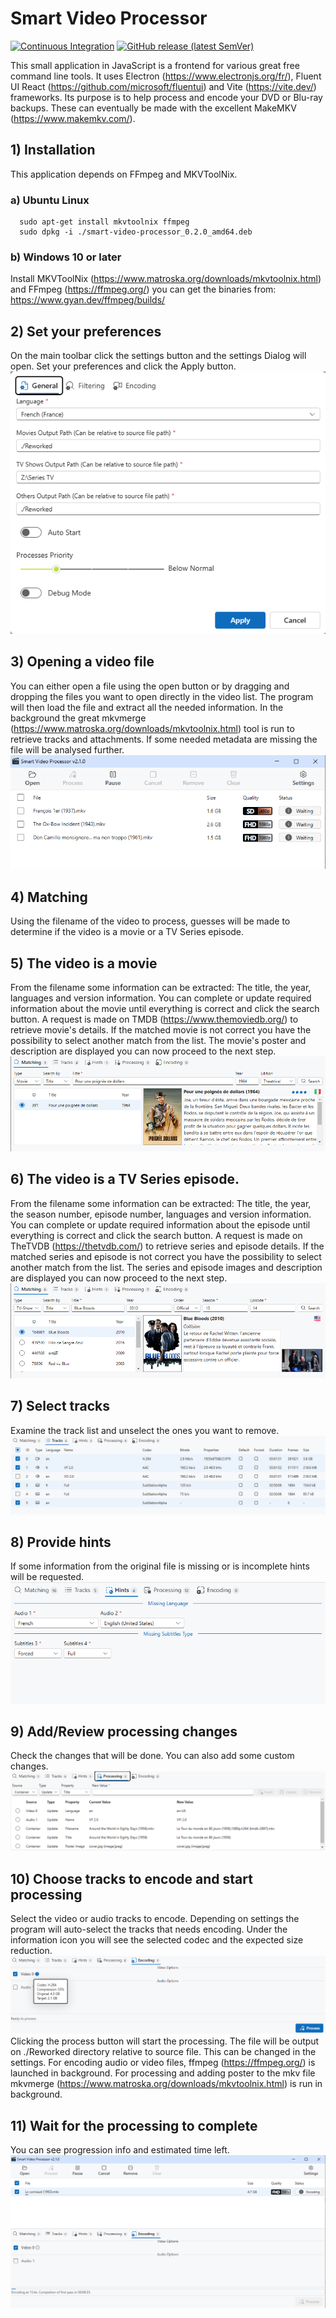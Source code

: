 # Smart Video Processor

[![Continuous Integration](https://github.com/xfuentes/smart-video-processor/actions/workflows/build.yml/badge.svg)](https://github.com/xfuentes/smart-video-processor/actions/workflows/build.yml)
[![GitHub release (latest SemVer)](https://img.shields.io/github/v/release/xfuentes/smart-video-processor?logo=github&sort=semver)](https://github.com/xfuentes/smart-video-processor/releases)

This small application in JavaScript is a frontend for various great free command line tools.
It uses Electron (https://www.electronjs.org/fr/), Fluent UI React (https://github.com/microsoft/fluentui) and
Vite (https://vite.dev/) frameworks.
Its purpose is to help process and encode your DVD or Blu-ray backups.
These can eventually be made with the excellent MakeMKV (https://www.makemkv.com/).

## 1) Installation

This application depends on FFmpeg and MKVToolNix.

### a) Ubuntu Linux

  ```shell
    sudo apt-get install mkvtoolnix ffmpeg
    sudo dpkg -i ./smart-video-processor_0.2.0_amd64.deb
  ```

### b) Windows 10 or later

Install MKVToolNix (https://www.matroska.org/downloads/mkvtoolnix.html)
and FFmpeg (https://ffmpeg.org/) you can get the binaries from: https://www.gyan.dev/ffmpeg/builds/

## 2) Set your preferences

On the main toolbar click the settings button and the settings Dialog will open.
Set your preferences and click the Apply button.
![Settings-page1](./docs/img/settings-page1.png)

## 3) Opening a video file

You can either open a file using the open button or by dragging and dropping the files you want to open directly in the
video list.
The program will then load the file and extract all the needed information.
In the background the great mkvmerge (https://www.matroska.org/downloads/mkvtoolnix.html) tool is run to retrieve
tracks and attachments. If some needed metadata are missing the file will be analysed further.
![Video List](./docs/img/video-list.png)

## 4) Matching

Using the filename of the video to process, guesses will be made to determine if the video is a movie or a TV Series
episode.

## 5) The video is a movie

From the filename some information can be extracted:
The title, the year, languages and version information.
You can complete or update required information about the movie until everything is correct and click the search button.
A request is made on TMDB (https://www.themoviedb.org/) to retrieve movie's details.
If the matched movie is not correct you have the possibility to select another match from the list.
The movie's poster and description are displayed you can now proceed to the next step.
![Matching a Movie](./docs/img/matching-movie.png)

## 6) The video is a TV Series episode.

From the filename some information can be extracted:
The title, the year, the season number, episode number, languages and version information.
You can complete or update required information about the episode until everything is correct and click the search
button.
A request is made on TheTVDB (https://thetvdb.com/) to retrieve series and episode details.
If the matched series and episode is not correct you have the possibility to select another match from the list.
The series and episode images and description are displayed you can now proceed to the next step.
![Matching a Series Episode](./docs/img/matching-episode.png)

## 7) Select tracks

Examine the track list and unselect the ones you want to remove.
![Track List](./docs/img/tracks.png)

## 8) Provide hints

If some information from the original file is missing or is incomplete hints will be requested.
![Providing Hints](./docs/img/hints.png)

## 9) Add/Review processing changes

Check the changes that will be done. You can also add some custom changes.
![Review Processing](./docs/img/processing.png)

## 10) Choose tracks to encode and start processing

Select the video or audio tracks to encode. Depending on settings the program will auto-select the tracks
that needs encoding. Under the information icon you will see the selected codec and the expected size reduction.
![Encoding](./docs/img/encoding.png)
Clicking the process button will start the processing. The file will be output on ./Reworked directory relative to
source file.
This can be changed in the settings.
For encoding audio or video files, ffmpeg (https://ffmpeg.org/) is launched in background.
For processing and adding poster to the mkv file mkvmerge (https://www.matroska.org/downloads/mkvtoolnix.html) is run in
background.

## 11) Wait for the processing to complete

You can see progression info and estimated time left.
![Waiting](./docs/img/waiting.png)
